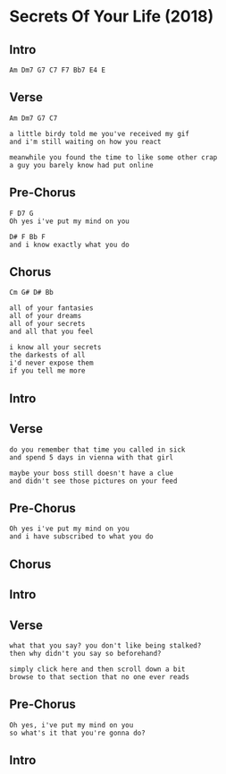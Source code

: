 # Secrets Of Your Life (2018)

## Intro

	Am Dm7 G7 C7 F7 Bb7 E4 E

## Verse

	Am Dm7 G7 C7

	a little birdy told me you've received my gif
	and i'm still waiting on how you react

	meanwhile you found the time to like some other crap
	a guy you barely know had put online

## Pre-Chorus

	F D7 G
	Oh yes i've put my mind on you

	D# F Bb F
	and i know exactly what you do

## Chorus

	Cm G# D# Bb

	all of your fantasies
	all of your dreams
	all of your secrets
	and all that you feel

	i know all your secrets
	the darkests of all
	i'd never expose them
	if you tell me more

## Intro

## Verse

	do you remember that time you called in sick
	and spend 5 days in vienna with that girl

	maybe your boss still doesn't have a clue
	and didn't see those pictures on your feed

## Pre-Chorus

	Oh yes i've put my mind on you
	and i have subscribed to what you do

## Chorus

## Intro

## Verse

	what that you say? you don't like being stalked?
	then why didn't you say so beforehand?
	
	simply click here and then scroll down a bit
	browse to that section that no one ever reads
	
## Pre-Chorus

	Oh yes, i've put my mind on you
	so what's it that you're gonna do?
	
## Intro

